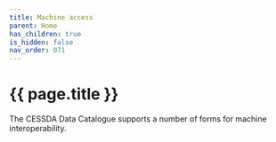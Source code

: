 ```yaml
---
title: Machine access
parent: Home
has_children: true
is_hidden: false
nav_order: 071
---
```


# {{ page.title }}

The CESSDA Data Catalogue supports a number of forms for machine interoperability.


